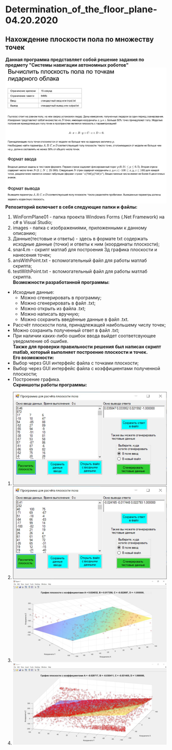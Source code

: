 # Determination_of_the_floor_plane-04.20.2020
## Нахождение плоскости пола по множеству точек
**Данная программа представляет собой решение задания по предмету "Системы навигации автономных роботов"**  
![task](https://github.com/d1den/Determination_of_the_floor_plane-20.04.2020/blob/master/images/task.JPG?raw=true "task")  
**Репозиторий включает в себя следующие папки и файлы:**  
1. WinFormPlane01 - папка проекта Windows Forms (.Net Framework) на c# в Visual Studio;
2. images - папка с изображениями, приложенными к данному описанию;
3. Данные(тестовые и ответы) - здесь в формате txt содержать исходные данные (точки) и ответы к ним (координаты плоскости);  
4. snar4.m - скрипт матлаб для построения 3д графика плоскости и нанесения точек;  
5. ansWithPoint.txt - вспомогательный файл для работы матлаб скрипта;  
6. testWithPoint.txt - вспомогательный файл для работы матлаб скрипта.  
**Возможности разработанной программы:**  
+ Исходные данные:
  + Можно сгенерировать в программу;  
  + Можно сгенерировать в файл .txt;  
  + Можно открыть из файла .txt;  
  + Можно написать вручную;
  + Можно сохранить введённые данные в файл .txt.
+ Рассчёт плоскости пола, принадлежащей наибольшему числу точек;  
+ Можно сохранить полученный ответ в файл .txt;
+ При наличии каких-либо ошибок ввода выйдет соответсвующее уведомление об ошибке.  
**Также для проверки правильности решения был написан скрипт matlab, который выполняет построение плоскости и точек.  
Его возможности:**
+ Выбор через GUI интерфейс файла с точками плоскости;  
+ Выбор через GUI интерфейс файла с коэффициентами полученной плоскости;  
+ Построение графика.  
**Скриншоты работы программы:**  
1. ![test1](https://github.com/d1den/Determination_of_the_floor_plane-20.04.2020/blob/master/images/test1.JPG?raw=true "test1")  
2. ![test2](https://github.com/d1den/Determination_of_the_floor_plane-20.04.2020/blob/master/images/test2.JPG?raw=true "test2")  
3. ![test3](https://github.com/d1den/Determination_of_the_floor_plane-20.04.2020/blob/master/images/test3.JPG?raw=true "test3")  
4. ![test4](https://github.com/d1den/Determination_of_the_floor_plane-20.04.2020/blob/master/images/test4.JPG?raw=true "test4")
